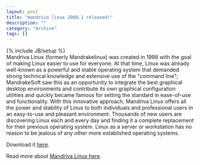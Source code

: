 ```yaml
--- 
layout: post 
title: "mandriva linux 2008.1 released!"
description: ""
category: "Archive"
tags: []
---
```

{% include JB/setup %}  
Mandriva Linux (formerly Mandrakelinux) was created in 1998 with the goal of making Linux easier to use for everyone.
 At that time, Linux was already well-known as a powerful and stable operating system that demanded strong technical knowledge and extensive use of the "command line"; MandrakeSoft saw this as an opportunity to integrate the best graphical desktop environments and contribute its own graphical configuration utilities and quickly became famous for setting the standard in ease-of-use and functionality.
 With this innovative approach, Mandriva Linux offers all the power and stability of Linux to both individuals and professional users in an easy-to-use and pleasant environment.
 Thousands of new users are discovering Linux each and every day and finding it a complete replacement for their previous operating system. Linux as a server or workstation has no reason to be jealous of any other more established operating systems.

Download it <a href="http://www.mandriva.com/en/download">here</a>.

Read more about <a href="http://www.mandriva.com/">Mandriva Linux here</a>.
